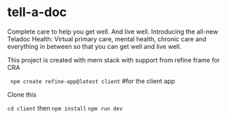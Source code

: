 # tell-a-doc
Complete care to help you get well. And live well.  Introducing the all-new Teladoc Health: Virtual primary care, mental health, chronic care and everything in between so that you can get well and live well.


This project is created with mern stack with support from refine frame for CRA

``` npm create refine-app@latest client``` #for the client app

Clone this

```cd client```
then
```npm install```
```npm run dev```